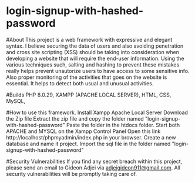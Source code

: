 # login-signup-with-hashed-password

#About This project is a web framework with expressive and elegant syntax. I believe securing the data of users and also avoiding penetration and cross site scripting (XSS) should be taking into consideration when developing a website that will require the end-user information. Using the various techniques such, salting and hashing to prevent these mistakes really helps prevent unautorize users to have access to some sensitive info. Also proper monitoring of the activities that goes on the website is essential. It helps to detect both usual and unusual activities.

#Builds PHP 8.0.29, XAMPP (APACHE LOCAL SERVER), HTML, CSS, MySQL,

#How to use this framework.
Install Xampp Apache Local Server
Download the Zip file
Extract the zip file and copy the folder named "login-signup-with-hashed-password"
Paste the folder in the htdocs folder.
Start both APACHE and MYSQL on the Xampp Control Panel
Open this link http://localhost/phpmyadmin/index.php in your browser.
Create a new database and name it project.
Import the sql file in the folder named "login-signup-with-hashed-password"



#Security Vulnerabilities If you find any secret breach within this project, please send an email to Gideon Adjei via adjeigideon911@gmail.com. All security vulnerabilities will be promptly taking care of.